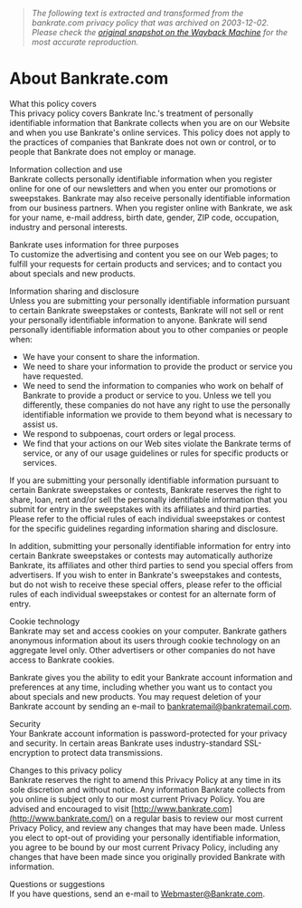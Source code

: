 > *The following text is extracted and transformed from the bankrate.com privacy policy that was archived on 2003-12-02. Please check the [original snapshot on the Wayback Machine](https://web.archive.org/web/20031202024411id_/http%3A//www.bankrate.com/coinfo/privacy.asp) for the most accurate reproduction.*

# About Bankrate.com

What this policy covers  
This privacy policy covers Bankrate Inc.'s treatment of personally identifiable information that Bankrate collects when you are on our Website and when you use Bankrate's online services. This policy does not apply to the practices of companies that Bankrate does not own or control, or to people that Bankrate does not employ or manage.

Information collection and use  
Bankrate collects personally identifiable information when you register online for one of our newsletters and when you enter our promotions or sweepstakes. Bankrate may also receive personally identifiable information from our business partners. When you register online with Bankrate, we ask for your name, e-mail address, birth date, gender, ZIP code, occupation, industry and personal interests.

Bankrate uses information for three purposes  
To customize the advertising and content you see on our Web pages; to fulfill your requests for certain products and services; and to contact you about specials and new products.

Information sharing and disclosure  
Unless you are submitting your personally identifiable information pursuant to certain Bankrate sweepstakes or contests, Bankrate will not sell or rent your personally identifiable information to anyone. Bankrate will send personally identifiable information about you to other companies or people when:

  * We have your consent to share the information.
  * We need to share your information to provide the product or service you have requested.
  * We need to send the information to companies who work on behalf of Bankrate to provide a product or service to you. Unless we tell you differently, these companies do not have any right to use the personally identifiable information we provide to them beyond what is necessary to assist us.
  * We respond to subpoenas, court orders or legal process.
  * We find that your actions on our Web sites violate the Bankrate terms of service, or any of our usage guidelines or rules for specific products or services.



If you are submitting your personally identifiable information pursuant to certain Bankrate sweepstakes or contests, Bankrate reserves the right to share, loan, rent and/or sell the personally identifiable information that you submit for entry in the sweepstakes with its affiliates and third parties. Please refer to the official rules of each individual sweepstakes or contest for the specific guidelines regarding information sharing and disclosure.

In addition, submitting your personally identifiable information for entry into certain Bankrate sweepstakes or contests may automatically authorize Bankrate, its affiliates and other third parties to send you special offers from advertisers. If you wish to enter in Bankrate's sweepstakes and contests, but do not wish to receive these special offers, please refer to the official rules of each individual sweepstakes or contest for an alternate form of entry.

Cookie technology  
Bankrate may set and access cookies on your computer. Bankrate gathers anonymous information about its users through cookie technology on an aggregate level only. Other advertisers or other companies do not have access to Bankrate cookies.

Bankrate gives you the ability to edit your Bankrate account information and preferences at any time, including whether you want us to contact you about specials and new products. You may request deletion of your Bankrate account by sending an e-mail to [bankratemail@bankratemail.com](mailto:bankratemail@bankratemail.com).

Security  
Your Bankrate account information is password-protected for your privacy and security. In certain areas Bankrate uses industry-standard SSL-encryption to protect data transmissions.

Changes to this privacy policy  
Bankrate reserves the right to amend this Privacy Policy at any time in its sole discretion and without notice. Any information Bankrate collects from you online is subject only to our most current Privacy Policy. You are advised and encouraged to visit [http://www.bankrate.com](http://www.bankrate.com/) on a regular basis to review our most current Privacy Policy, and review any changes that may have been made. Unless you elect to opt-out of providing your personally identifiable information, you agree to be bound by our most current Privacy Policy, including any changes that have been made since you originally provided Bankrate with information.

Questions or suggestions  
If you have questions, send an e-mail to [Webmaster@Bankrate.com](mailto:Webmaster@Bankrate.com).
